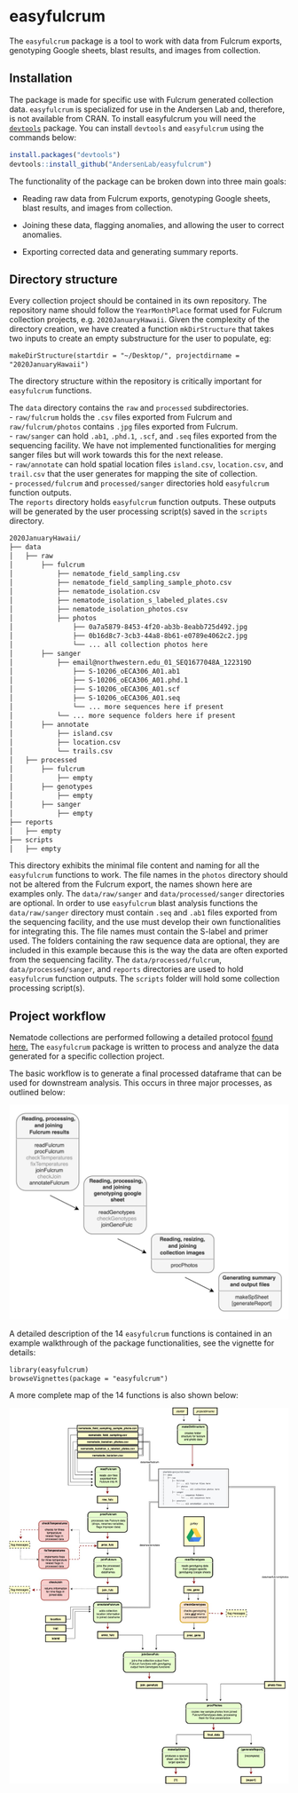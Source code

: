 # easyfulcrum

The `easyfulcrum` package is a tool to work with data from Fulcrum exports, genotyping Google sheets, blast results, and images from collection. 

## Installation

The package is made for specific use with Fulcrum generated collection data. `easyfulcrum` is specialized for use in the Andersen Lab and, therefore, is not available from CRAN. To install easyfulcrum you will need the [`devtools`](https://github.com/hadley/devtools) package. You can install `devtools` and `easyfulcrum` using the commands below:

```r
install.packages("devtools")
devtools::install_github("AndersenLab/easyfulcrum")
```
The functionality of the package can be broken down into three main goals:

+ Reading raw data from Fulcrum exports, genotyping Google sheets, blast results, and images from collection.

+ Joining these data, flagging anomalies, and allowing the user to correct anomalies.

+ Exporting corrected data and generating summary reports.

## Directory structure

Every collection project should be contained in its own repository. The repository name should follow the `YearMonthPlace` format used for Fulcrum collection projects, e.g. `2020JanuaryHawaii`. Given the complexity of the directory creation, we have created a function `mkDirStructure` that takes two inputs to create an empty substructure for the user to populate, eg:<br>

```{r}
makeDirStructure(startdir = "~/Desktop/", projectdirname = "2020JanuaryHawaii")
```

The directory structure within the repository is critically important for `easyfulcrum` functions.<br>

The `data` directory contains the  `raw` and `processed` subdirectories.<br>
    - `raw/fulcrum` holds the `.csv` files exported from Fulcrum and `raw/fulcrum/photos` contains `.jpg` files exported from Fulcrum.<br>
    - `raw/sanger` can hold `.ab1`, `.phd.1`, `.scf`, and `.seq` files exported from the sequencing facility. We have not implemented functionalities for merging sanger files but will work towards this for the next release.<br>
    - `raw/annotate` can hold spatial location files `island.csv`, `location.csv`, and `trail.csv` that the user generates for mapping the site of collection.<br>
    - `processed/fulcrum` and `processed/sanger` directories hold `easyfulcrum` function outputs.<br>
The `reports` directory holds `easyfulcrum` function outputs. These outputs will be generated by the user processing script(s) saved in the `scripts` directory.<br>

```
2020JanuaryHawaii/
├── data
│   ├── raw
│       ├── fulcrum
│           ├── nematode_field_sampling.csv
│           ├── nematode_field_sampling_sample_photo.csv
│           ├── nematode_isolation.csv
│           ├── nematode_isolation_s_labeled_plates.csv
│           ├── nematode_isolation_photos.csv
│           ├── photos
│               ├── 0a7a5879-8453-4f20-ab3b-8eabb725d492.jpg
│               ├── 0b16d8c7-3cb3-44a8-8b61-e0789e4062c2.jpg
│               └── ... all collection photos here
│       ├── sanger
│           ├── email@northwestern.edu_01_SEQ1677048A_122319D
│               ├── S-10206_oECA306_A01.ab1
│               ├── S-10206_oECA306_A01.phd.1
│               ├── S-10206_oECA306_A01.scf
│               ├── S-10206_oECA306_A01.seq
│               └── ... more sequences here if present
│           └── ... more sequence folders here if present
│       ├── annotate
│           ├── island.csv
│           ├── location.csv
│           └── trails.csv
│   ├── processed
│       ├── fulcrum
│           ├── empty
│       ├── genotypes
│           ├── empty
│       ├── sanger
│           ├── empty
├── reports
│   ├── empty
├── scripts
│   ├── empty
```

This directory exhibits the minimal file content and naming for all the `easyfulcrum` functions to work. The file names in the `photos` directory should not be altered from the Fulcrum export, the names shown here are examples only. The `data/raw/sanger` and `data/processed/sanger` directories are optional. In order to use `easyfulcrum` blast analysis functions the `data/raw/sanger` directory must contain `.seq` and `.ab1` files exported from the sequencing facility, and the use must develop their own functionalities for integrating this. The file names must contain the S-label and primer used. The folders containing the raw sequence data are optional, they are included in this example because this is the way the data are often exported from the sequencing facility. The `data/processed/fulcrum`, `data/processed/sanger`, and `reports` directories are used to hold `easyfulcrum` function outputs. The `scripts` folder will hold some collection processing script(s).

## Project workflow

Nematode collections are performed following a detailed protocol [found here.]( https://docs.google.com/document/d/1jssQVPFrFsXJiA6Jt7LyEjQRBGfcfGCitP4qPya7VwU/edit) The `easyfulcrum` package is written to process and analyze the data generated for a specific collection project.<br>

The basic workflow is to generate a final processed dataframe that can be used for downstream analysis. This occurs in three major processes, as outlined below:<br>

![Project workflow simple](.readmefiles/easyFulcrum_simple.jpg)

A detailed description of the 14 `easyfulcrum` functions is contained in an example walkthrough of the package functionalities, see the vignette for details:<br>

```{r}
library(easyfulcrum)
browseVignettes(package = "easyfulcrum")
```

A more complete map of the 14 functions is also shown below:<br>

![Project workflow](.readmefiles/easyFulcrum.jpg)
